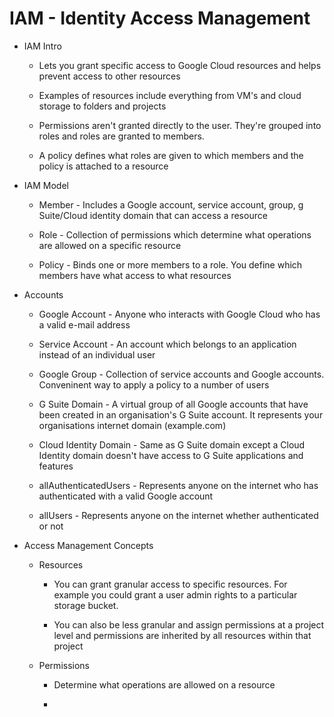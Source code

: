 # IAM - Identity Access Management

* IAM Intro

    * Lets you grant specific access to Google Cloud resources and helps prevent access to other resources

    * Examples of resources include everything from VM's and cloud storage to folders and projects

    * Permissions aren't granted directly to the user. They're grouped into roles and roles are granted to members. 

    * A policy defines what roles are given to which members and the policy is attached to a resource


* IAM Model

    * Member - Includes a Google account, service account, group, g Suite/Cloud identity domain that can access a resource

    * Role - Collection of permissions which determine what operations are allowed on a specific resource

    * Policy - Binds one or more members to a role. You define which members have what access to what resources


* Accounts

    * Google Account - Anyone who interacts with Google Cloud who has a valid e-mail address

    * Service Account - An account which belongs to an application instead of an individual user

    * Google Group - Collection of service accounts and Google accounts. Conveninent way to apply a policy to a number of users

    * G Suite Domain - A virtual group of all Google accounts that have been created in an organisation's G Suite account. It represents your organisations internet domain (example.com)

    * Cloud Identity Domain - Same as G Suite domain except a Cloud Identity domain doesn't have access to G Suite applications and features

    * allAuthenticatedUsers - Represents anyone on the internet who has authenticated with a valid Google account

    * allUsers - Represents anyone on the internet whether authenticated or not


* Access Management Concepts

    * Resources

        * You can grant granular access to specific resources. For example you could grant a user admin rights to a particular storage bucket. 
    
        * You can also be less granular and assign permissions at a project level and permissions are inherited by all resources within that project

    * Permissions

        * Determine what operations are allowed on a resource

        * 
